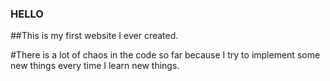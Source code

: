 ### HELLO

##This is my first website I ever created. 

#There is a lot of chaos in the code so far because I try to implement some new things every time I learn new things.
